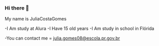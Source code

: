 ### Hi there 👋

My name is JuliaCostaGomes

-I Am study at Alura
-I Have 15 old years
-I Am study in school in Flórida

-You can contact me = 
julia.gomes08@escola.pr.gov.br

